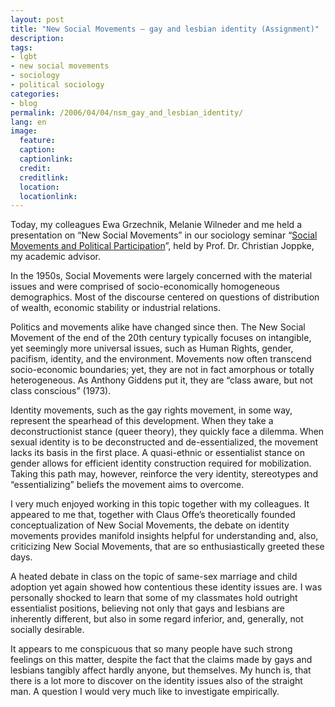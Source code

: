 ```yaml
---
layout: post
title: "New Social Movements – gay and lesbian identity (Assignment)"
description:
tags:
- lgbt
- new social movements
- sociology
- political sociology
categories:
- blog
permalink: /2006/04/04/nsm_gay_and_lesbian_identity/
lang: en
image:
  feature:
  caption:
  captionlink:
  credit:
  creditlink:
  location:
  locationlink:
---
```


Today, my colleagues Ewa Grzechnik, Melanie Wilneder and me held a presentation on “New Social Movements” in our sociology seminar “[Social Movements and Political Participation](https://href.li/?http://www.jacobs-university.de/academics/courses/Spring_2006/SHSS/920112_1/)”, held by Prof. Dr. Christian Joppke, my academic advisor.

<!--more-->

In the 1950s, Social Movements were largely concerned with the material issues and were comprised of socio-economically homogeneous demographics.
Most of the discourse centered on questions of distribution of wealth, economic stability or industrial relations.

Politics and movements alike have changed since then.
The New Social Movement of the end of the 20th century typically focuses on intangible, yet seemingly more universal issues, such as Human Rights, gender, pacifism, identity, and the environment.
Movements now often transcend socio-economic boundaries; yet, they are not in fact amorphous or totally heterogeneous.
As Anthony Giddens put it, they are “class aware, but not class conscious” (1973).

Identity movements, such as the gay rights movement, in some way, represent the spearhead of this development.
When they take a deconstructionist stance (queer theory), they quickly face a dilemma.
When sexual identity is to be deconstructed and de-essentialized, the movement lacks its basis in the first place.
A quasi-ethnic or essentialist stance on gender allows for efficient identity construction required for mobilization.
Taking this path may, however, reinforce the very identity, stereotypes and “essentializing” beliefs the movement aims to overcome.

I very much enjoyed working in this topic together with my colleagues.
It appeared to me that, together with Claus Offe’s theoretically founded conceptualization of New Social Movements, the debate on identity movements provides manifold insights helpful for understanding and, also, criticizing New Social Movements, that are so enthusiastically greeted these days.

A heated debate in class on the topic of same-sex marriage and child adoption yet again showed how contentious these identity issues are.
I was personally shocked to learn that some of my classmates hold outright essentialist positions, believing not only that gays and lesbians are inherently different, but also in some regard inferior, and, generally, not socially desirable.

It appears to me conspicuous that so many people have such strong feelings on this matter, despite the fact that the claims made by gays and lesbians tangibly affect hardly anyone, but themselves.
My hunch is, that there is a lot more to discover on the identity issues also of the straight man.
A question I would very much like to investigate empirically.